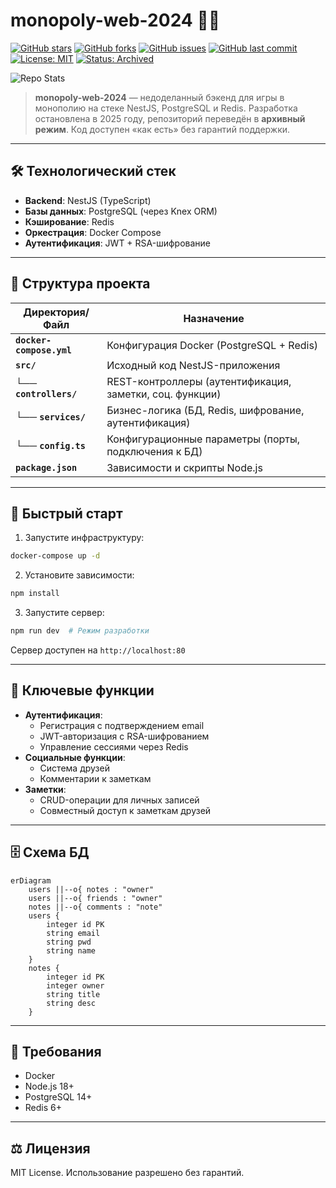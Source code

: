 # monopoly-web-2024 🫰🏻

[![GitHub stars](https://img.shields.io/github/stars/Shiro-nn/monopoly-web-2024?style=social)](https://github.com/Shiro-nn/monopoly-web-2024/stargazers)
[![GitHub forks](https://img.shields.io/github/forks/Shiro-nn/monopoly-web-2024?style=social)](https://github.com/Shiro-nn/monopoly-web-2024/network/members)
[![GitHub issues](https://img.shields.io/github/issues/Shiro-nn/monopoly-web-2024)](https://github.com/Shiro-nn/monopoly-web-2024/issues)
[![GitHub last commit](https://img.shields.io/github/last-commit/Shiro-nn/monopoly-web-2024)](https://github.com/Shiro-nn/monopoly-web-2024/commits)
[![License: MIT](https://img.shields.io/github/license/Shiro-nn/monopoly-web-2024)](LICENSE)
[![Status: Archived](https://img.shields.io/badge/status-archived-lightgrey.svg)](https://github.com/Shiro-nn/monopoly-web-2024)

![Repo Stats](https://github-readme-stats.vercel.app/api/pin/?username=Shiro-nn&repo=monopoly-web-2024)

> **monopoly-web-2024** — недоделанный бэкенд для игры в монополию на стеке NestJS, PostgreSQL и Redis. Разработка остановлена в 2025 году, репозиторий переведён в **архивный режим**. Код доступен «как есть» без гарантий поддержки.

---

## 🛠️ Технологический стек
- **Backend**: NestJS (TypeScript)
- **Базы данных**: PostgreSQL (через Knex ORM)
- **Кэширование**: Redis
- **Оркестрация**: Docker Compose
- **Аутентификация**: JWT + RSA-шифрование

---

## 📂 Структура проекта
| Директория/Файл          | Назначение                                                                 |
|--------------------------|----------------------------------------------------------------------------|
| **`docker-compose.yml`** | Конфигурация Docker (PostgreSQL + Redis)                                   |
| **`src/`**               | Исходный код NestJS-приложения                                             |
| └── **`controllers/`**   | REST-контроллеры (аутентификация, заметки, соц. функции)                   |
| └── **`services/`**      | Бизнес-логика (БД, Redis, шифрование, аутентификация)                      |
| └── **`config.ts`**      | Конфигурационные параметры (порты, подключения к БД)                       |
| **`package.json`**       | Зависимости и скрипты Node.js                                              |

---

## 🚀 Быстрый старт
1. Запустите инфраструктуру:
```bash
docker-compose up -d
```

2. Установите зависимости:
```bash
npm install
```

3. Запустите сервер:
```bash
npm run dev  # Режим разработки
```

Сервер доступен на `http://localhost:80`

---

## 🔐 Ключевые функции
- **Аутентификация**:
  - Регистрация с подтверждением email
  - JWT-авторизация с RSA-шифрованием
  - Управление сессиями через Redis
- **Социальные функции**:
  - Система друзей
  - Комментарии к заметкам
- **Заметки**:
  - CRUD-операции для личных записей
  - Совместный доступ к заметкам друзей

---

## 🗄️ Схема БД
```mermaid
erDiagram
    users ||--o{ notes : "owner"
    users ||--o{ friends : "owner"
    notes ||--o{ comments : "note"
    users {
        integer id PK
        string email
        string pwd
        string name
    }
    notes {
        integer id PK
        integer owner
        string title
        string desc
    }
```

---

## 📝 Требования
- Docker
- Node.js 18+
- PostgreSQL 14+
- Redis 6+

---

## ⚖️ Лицензия
MIT License. Использование разрешено без гарантий.
